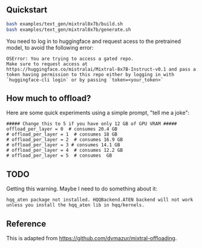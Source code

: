 ## Quickstart

```bash
bash examples/text_gen/mixtral8x7b/build.sh
bash examples/text_gen/mixtral8x7b/generate.sh
```

You need to log in to huggingface and request acess to the pretrained model, to avoid the following error:

```
OSError: You are trying to access a gated repo.
Make sure to request access at https://huggingface.co/mistralai/Mixtral-8x7B-Instruct-v0.1 and pass a token having permission to this repo either by logging in with `huggingface-cli login` or by passing `token=<your_token>`
```

## How much to offload?

Here are some quick experiments using a simple prompt, "tell me a joke":

```
##### Change this to 5 if you have only 12 GB of GPU VRAM #####
offload_per_layer = 0  # consumes 20.4 GB
# offload_per_layer = 1  # consumes 18 GB
# offload_per_layer = 2  # consumes 16.9 GB
# offload_per_layer = 3 # consumes 14.1 GB
# offload_per_layer = 4  # consumes 12.2 GB
# offload_per_layer = 5  # consumes  GB
```

## TODO

Getting this warning. Maybe I need to do something about it:

```hqq_aten package not installed. HQQBackend.ATEN backend will not work unless you install the hqq_aten lib in hqq/kernels.```

## Reference

This is adapted from https://github.com/dvmazur/mixtral-offloading.